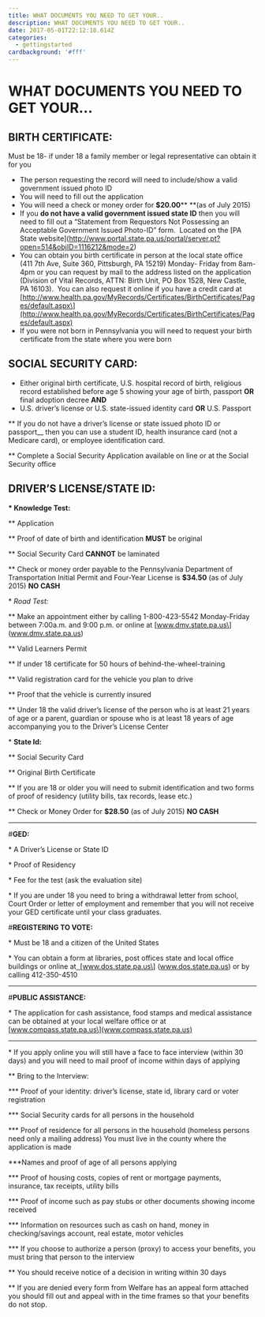 ```yaml
---
title: WHAT DOCUMENTS YOU NEED TO GET YOUR..
description: WHAT DOCUMENTS YOU NEED TO GET YOUR..
date: 2017-05-01T22:12:18.614Z
categories:
  - gettingstarted
cardbackground: '#fff'
---
```

# WHAT DOCUMENTS YOU NEED TO GET YOUR…

## BIRTH CERTIFICATE:

Must be 18- if under 18 a family member or legal representative can obtain it for you

* The person requesting the record will need to include/show a valid government issued photo ID
* You will need to fill out the application
* You will need a check or money order for **$20.00**\*\* \*\*(as of July 2015)
* If you **do not have a valid government issued state ID** then you will need to fill out a “Statement from Requestors Not Possessing an Acceptable Government Issued Photo-ID” form.  Located on the \[PA State website\](http://www.portal.state.pa.us/portal/server.pt?open=514&objID=1116212&mode=2)
* You can obtain you birth certificate in person at the local state office (411 7th Ave, Suite 360, Pittsburgh, PA 15219) Monday- Friday from 8am-4pm or you can request by mail to the address listed on the application (Division of Vital Records, ATTN: Birth Unit, PO Box 1528, New Castle, PA 16103).  You can also request it online if you have a credit card at \[http://www.health.pa.gov/MyRecords/Certificates/BirthCertificates/Pages/default.aspx\](http://www.health.pa.gov/MyRecords/Certificates/BirthCertificates/Pages/default.aspx)
* If you were not born in Pennsylvania you will need to request your birth certificate from the state where you were born

## SOCIAL SECURITY CARD:

* Either original birth certificate, U.S. hospital record of birth, religious record established before age 5 showing your age of birth, passport **OR** final adoption decree **AND**
* U.S. driver’s license or U.S. state-issued identity card **OR** U.S. Passport

\*\* If you do not have a driver’s license or state issued photo ID or passport__ then you can use a student ID, health insurance card (not a Medicare card), or employee identification card.

\*\* Complete a Social Security Application available on line or at the Social Security office

## DRIVER’S LICENSE/STATE ID:

**\* Knowledge Test:**

\*\* Application

\*\* Proof of date of birth and identification **MUST** be original

\*\* Social Security Card **CANNOT** be laminated

\*\* Check or money order payable to the Pennsylvania Department of Transportation Initial Permit and Four-Year License is **$34.50** (as of July 2015) **NO CASH**

\* *Road Test:*

\*\* Make an appointment either by calling 1-800-423-5542 Monday-Friday between 7:00a.m. and 9:00 p.m. or online at \[www.dmv.state.pa.us\] (www.dmv.state.pa.us)

\*\* Valid Learners Permit

\*\* If under 18 certificate for 50 hours of behind-the-wheel-training

\*\* Valid registration card for the vehicle you plan to drive

\*\* Proof that the vehicle is currently insured

\*\* Under 18 the valid driver’s license of the person who is at least 21 years of age or a parent, guardian or spouse who is at least 18 years of age accompanying you to the Driver’s License Center

\* **State Id:**

\*\* Social Security Card

\*\* Original Birth Certificate

\*\* If you are 18 or older you will need to submit identification and two forms of proof of residency (utility bills, tax records, lease etc.)

\*\* Check or Money Order for **$28.50** (as of July 2015) **NO CASH**

---

\#**GED:**

\* A Driver’s License or State ID

\* Proof of Residency

\* Fee for the test (ask the evaluation site)

\* If you are under 18 you need to bring a withdrawal letter from school, Court Order or letter of employment and remember that you will not receive your GED certificate until your class graduates.

\#**REGISTERING TO VOTE:**

\* Must be 18 and a citizen of the United States

\* You can obtain a form at libraries, post offices state and local office buildings or online at[  \[](http://www.dos.state.pa.us/)www.dos.state.pa.us\] (www.dos.state.pa.us) or by calling 412-350-4510

---

\#**PUBLIC ASSISTANCE:**

\* The application for cash assistance, food stamps and medical assistance can be obtained at your local welfare office or at[ ](http://www.compass.state.pa.us/)\[www.compass.state.pa.us\](www.compass.state.pa.us)

---

\* If you apply online you will still have a face to face interview (within 30 days) and you will need to mail proof of income within days of applying

\*\* Bring to the Interview:

\*\*\* Proof of your identity: driver’s license, state id, library card or voter registration

\*\*\* Social Security cards for all persons in the household

\*\*\* Proof of residence for all persons in the household (homeless persons need only a mailing address) You must live in the county where the application is made

\*\*\*Names and proof of age of all persons applying

\*\*\* Proof of housing costs, copies of rent or mortgage payments, insurance, tax receipts, utility bills

\*\*\* Proof of income such as pay stubs or other documents showing income received

\*\*\* Information on resources such as cash on hand, money in checking/savings account, real estate, motor vehicles

\*\*\* If you choose to authorize a person (proxy) to access your benefits, you must bring that person to the interview

\*\* You should receive notice of a decision in writing within 30 days

\*\* If you are denied every form from Welfare has an appeal form attached you should fill out and appeal with in the time frames so that your benefits do not stop.

